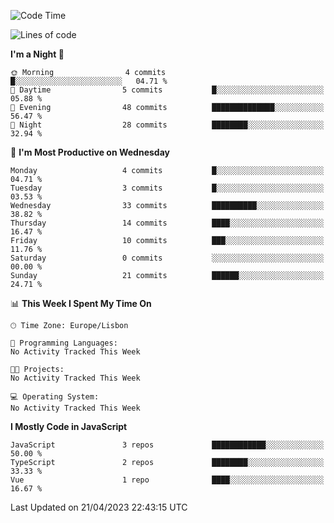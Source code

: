 <!--START_SECTION:waka-->
![Code Time](http://img.shields.io/badge/Code%20Time-31%20hrs%201%20min-blue)

![Lines of code](https://img.shields.io/badge/From%20Hello%20World%20I%27ve%20Written-604.9%20thousand%20lines%20of%20code-blue)

**I'm a Night 🦉** 

```text
🌞 Morning                4 commits           █░░░░░░░░░░░░░░░░░░░░░░░░   04.71 % 
🌆 Daytime                5 commits           █░░░░░░░░░░░░░░░░░░░░░░░░   05.88 % 
🌃 Evening                48 commits          ██████████████░░░░░░░░░░░   56.47 % 
🌙 Night                  28 commits          ████████░░░░░░░░░░░░░░░░░   32.94 % 
```
📅 **I'm Most Productive on Wednesday** 

```text
Monday                   4 commits           █░░░░░░░░░░░░░░░░░░░░░░░░   04.71 % 
Tuesday                  3 commits           █░░░░░░░░░░░░░░░░░░░░░░░░   03.53 % 
Wednesday                33 commits          ██████████░░░░░░░░░░░░░░░   38.82 % 
Thursday                 14 commits          ████░░░░░░░░░░░░░░░░░░░░░   16.47 % 
Friday                   10 commits          ███░░░░░░░░░░░░░░░░░░░░░░   11.76 % 
Saturday                 0 commits           ░░░░░░░░░░░░░░░░░░░░░░░░░   00.00 % 
Sunday                   21 commits          ██████░░░░░░░░░░░░░░░░░░░   24.71 % 
```


📊 **This Week I Spent My Time On** 

```text
🕑︎ Time Zone: Europe/Lisbon

💬 Programming Languages: 
No Activity Tracked This Week

🐱‍💻 Projects: 
No Activity Tracked This Week

💻 Operating System: 
No Activity Tracked This Week
```

**I Mostly Code in JavaScript** 

```text
JavaScript               3 repos             ████████████░░░░░░░░░░░░░   50.00 % 
TypeScript               2 repos             ████████░░░░░░░░░░░░░░░░░   33.33 % 
Vue                      1 repo              ████░░░░░░░░░░░░░░░░░░░░░   16.67 % 
```




 Last Updated on 21/04/2023 22:43:15 UTC
<!--END_SECTION:waka-->
